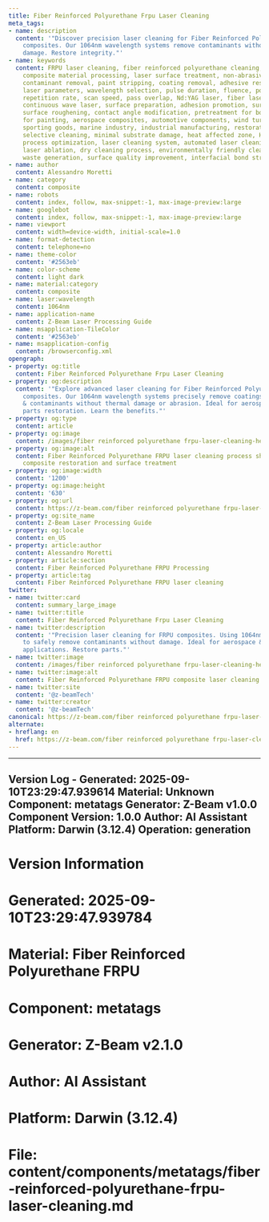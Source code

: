 ```yaml
---
title: Fiber Reinforced Polyurethane Frpu Laser Cleaning
meta_tags:
- name: description
  content: '"Discover precision laser cleaning for Fiber Reinforced Polyurethane (FRPU)
    composites. Our 1064nm wavelength systems remove contaminants without substrate
    damage. Restore integrity."'
- name: keywords
  content: FRPU laser cleaning, fiber reinforced polyurethane cleaning, laser ablation,
    composite material processing, laser surface treatment, non-abrasive cleaning,
    contaminant removal, paint stripping, coating removal, adhesive residue removal,
    laser parameters, wavelength selection, pulse duration, fluence, power density,
    repetition rate, scan speed, pass overlap, Nd:YAG laser, fiber laser, pulsed laser,
    continuous wave laser, surface preparation, adhesion promotion, surface activation,
    surface roughening, contact angle modification, pretreatment for bonding, pretreatment
    for painting, aerospace composites, automotive components, wind turbine blades,
    sporting goods, marine industry, industrial manufacturing, restoration and conservation,
    selective cleaning, minimal substrate damage, heat affected zone, HAZ control,
    process optimization, laser cleaning system, automated laser cleaning, robotic
    laser ablation, dry cleaning process, environmentally friendly cleaning, reduced
    waste generation, surface quality improvement, interfacial bond strength
- name: author
  content: Alessandro Moretti
- name: category
  content: composite
- name: robots
  content: index, follow, max-snippet:-1, max-image-preview:large
- name: googlebot
  content: index, follow, max-snippet:-1, max-image-preview:large
- name: viewport
  content: width=device-width, initial-scale=1.0
- name: format-detection
  content: telephone=no
- name: theme-color
  content: '#2563eb'
- name: color-scheme
  content: light dark
- name: material:category
  content: composite
- name: laser:wavelength
  content: 1064nm
- name: application-name
  content: Z-Beam Laser Processing Guide
- name: msapplication-TileColor
  content: '#2563eb'
- name: msapplication-config
  content: /browserconfig.xml
opengraph:
- property: og:title
  content: Fiber Reinforced Polyurethane Frpu Laser Cleaning
- property: og:description
  content: '"Explore advanced laser cleaning for Fiber Reinforced Polyurethane (FRPU)
    composites. Our 1064nm wavelength systems precisely remove coatings, mold release,
    & contaminants without thermal damage or abrasion. Ideal for aerospace & automotive
    parts restoration. Learn the benefits."'
- property: og:type
  content: article
- property: og:image
  content: /images/fiber reinforced polyurethane frpu-laser-cleaning-hero.jpg
- property: og:image:alt
  content: Fiber Reinforced Polyurethane FRPU laser cleaning process showing precision
    composite restoration and surface treatment
- property: og:image:width
  content: '1200'
- property: og:image:height
  content: '630'
- property: og:url
  content: https://z-beam.com/fiber reinforced polyurethane frpu-laser-cleaning
- property: og:site_name
  content: Z-Beam Laser Processing Guide
- property: og:locale
  content: en_US
- property: article:author
  content: Alessandro Moretti
- property: article:section
  content: Fiber Reinforced Polyurethane FRPU Processing
- property: article:tag
  content: Fiber Reinforced Polyurethane FRPU laser cleaning
twitter:
- name: twitter:card
  content: summary_large_image
- name: twitter:title
  content: Fiber Reinforced Polyurethane Frpu Laser Cleaning
- name: twitter:description
  content: '"Precision laser cleaning for FRPU composites. Using 1064nm wavelength
    to safely remove contaminants without damage. Ideal for aerospace & automotive
    applications. Restore parts."'
- name: twitter:image
  content: /images/fiber reinforced polyurethane frpu-laser-cleaning-hero.jpg
- name: twitter:image:alt
  content: Fiber Reinforced Polyurethane FRPU composite laser cleaning technical guide
- name: twitter:site
  content: '@z-beamTech'
- name: twitter:creator
  content: '@z-beamTech'
canonical: https://z-beam.com/fiber reinforced polyurethane frpu-laser-cleaning
alternate:
- hreflang: en
  href: https://z-beam.com/fiber reinforced polyurethane frpu-laser-cleaning
---
```


---
Version Log - Generated: 2025-09-10T23:29:47.939614
Material: Unknown
Component: metatags
Generator: Z-Beam v1.0.0
Component Version: 1.0.0
Author: AI Assistant
Platform: Darwin (3.12.4)
Operation: generation
---

# Version Information
# Generated: 2025-09-10T23:29:47.939784
# Material: Fiber Reinforced Polyurethane FRPU
# Component: metatags
# Generator: Z-Beam v2.1.0
# Author: AI Assistant
# Platform: Darwin (3.12.4)
# File: content/components/metatags/fiber-reinforced-polyurethane-frpu-laser-cleaning.md